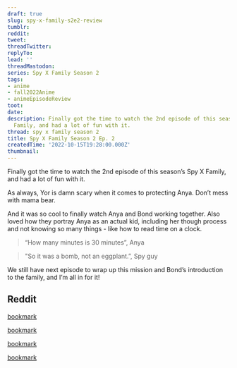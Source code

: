 ```yaml
---
draft: true
slug: spy-x-family-s2e2-review
tumblr:
reddit:
tweet:
threadTwitter:
replyTo:
lead: ''
threadMastodon:
series: Spy X Family Season 2
tags:
- anime
- fall2022Anime
- animeEpisodeReview
toot:
date:
description: Finally got the time to watch the 2nd episode of this season’s Spy X
  Family, and had a lot of fun with it.
thread: spy x family season 2
title: Spy X Family Season 2 Ep. 2
createdTime: '2022-10-15T19:28:00.000Z'
thumbnail:
---
```


Finally got the time to watch the 2nd episode of this season’s Spy X Family, and had a lot of fun with it.

As always, Yor is damn scary when it comes to protecting Anya. Don’t mess with mama bear.

And it was so cool to finally watch Anya and Bond working together. Also loved how they portray Anya as an actual kid, including her though process and not knowing so many things - like how to read time on a clock.

> “How many minutes is 30 minutes”, Anya

> "So it was a bomb, not an eggplant.”, Spy guy

We still have next episode to wrap up this mission and Bond’s introduction to the family, and I’m all in for it!

## Reddit

[bookmark](https://www.reddit.com/r/anime/comments/xyvo9b/comment/iriwjbr/?utm_source=share&utm_medium=web2x&context=3)

[bookmark](https://www.reddit.com/r/anime/comments/xyvo9b/comment/iriw2nf/?utm_source=share&utm_medium=web2x&context=3)

[bookmark](https://www.reddit.com/r/anime/comments/xyvo9b/comment/iriwia7/?utm_source=share&utm_medium=web2x&context=3)

[bookmark](https://www.reddit.com/r/anime/comments/xyvo9b/comment/irj36ly/?utm_source=share&utm_medium=web2x&context=3)